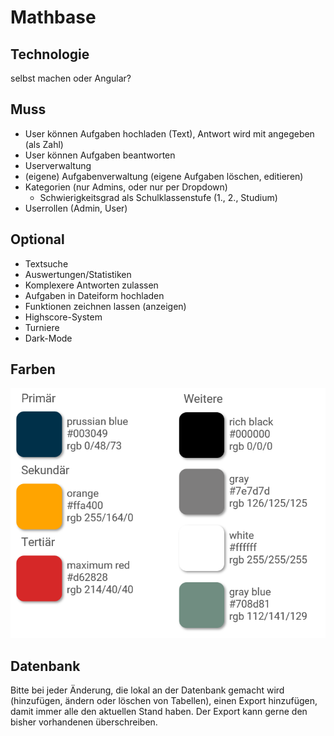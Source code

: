 # Mathbase
## Technologie
selbst machen oder Angular?

## Muss
* User können Aufgaben hochladen (Text), Antwort wird mit angegeben (als Zahl)
* User können Aufgaben beantworten
* Userverwaltung
* (eigene) Aufgabenverwaltung (eigene Aufgaben löschen, editieren)
* Kategorien (nur Admins, oder nur per Dropdown)
    * Schwierigkeitsgrad als Schulklassenstufe (1., 2., Studium)
* Userrollen (Admin, User)

## Optional
* Textsuche
* Auswertungen/Statistiken
* Komplexere Antworten zulassen
* Aufgaben in Dateiform hochladen
* Funktionen zeichnen lassen (anzeigen)
* Highscore-System
* Turniere
* Dark-Mode

## Farben
![Farben](/assets/colors.png)

## Datenbank
Bitte bei jeder Änderung, die lokal an der Datenbank gemacht wird (hinzufügen, ändern oder löschen von Tabellen), einen Export hinzufügen, damit immer alle den aktuellen Stand haben. Der Export kann gerne den bisher vorhandenen überschreiben.
